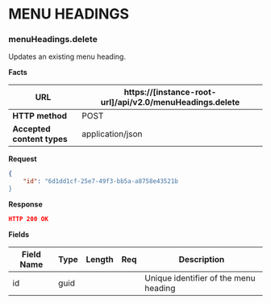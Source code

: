 ﻿**MENU HEADINGS**
=================

### menuHeadings.delete

Updates an existing menu heading.

**Facts**

| **URL**                    | https://[instance-root-url]/api/v2.0/menuHeadings.delete     |
|----------------------------|------------------|
| **HTTP method**            | POST             |
| **Accepted content types** | application/json |

**Request**

```json
{
    "id": "6d1dd1cf-25e7-49f3-bb5a-a8758e43521b
}
```

**Response**

```json
HTTP 200 OK
```

**Fields**

| **Field Name** | **Type** | **Length** | **Req** | **Description**                       |
|----------------|----------|------------|---------|---------------------------------------|
| id             | guid     |            |         | Unique identifier of the menu heading |
